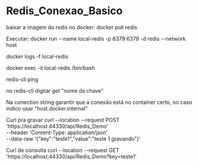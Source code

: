 # Redis_Conexao_Basico

baixar a imagem do redis no docker: 
docker pull redis

Executar:
docker run --name local-redis -p 6379:6379 -d redis --network host

docker logs -f local-redis

docker exec -it local-redis /bin/bash

redis-cli
ping


no redis-cli digitar 
get "nome da chave"


Na conection string garantir que a conexão está no container certo, no caso indico usar "host.docker.internal"


Curl pra gravar
curl --location --request POST 'https://localhost:44330/api/Redis_Demo' \
--header 'Content-Type: application/json' \
--data-raw '{"key":"teste1","value":"teste 1 gravando"}'

Curl de consulta
curl --location --request GET 'https://localhost:44330/api/Redis_Demo?key=teste1'
